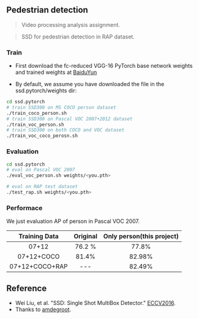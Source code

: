 ## Pedestrian detection

> Video processing analysis assignment.

> SSD for pedestrian detection in RAP dataset.

### Train
- First download the fc-reduced VGG-16 PyTorch base network weights and trained weights at [BaiduYun](https://pan.baidu.com/s/1kgyaVRlt6Fch4nScSsk1BA)

- By default, we assume you have downloaded the file in the ssd.pytorch/weights dir:

```bash
cd ssd.pytorch
# train SSD300 on MS COCO person dataset
./train_coco_person.sh
# train SSD300 on Pascal VOC 2007+2012 dataset
./train_voc_person.sh
# train SSD300 on both COCO and VOC dataset
./train_voc_coco_perosn.sh
```

### Evaluation

```bash
cd ssd.pytorch
# eval on Pascal VOC 2007
./eval_voc_person.sh weights/<you.pth>

# eval on RAP test dataset
./test_rap.sh weights/<you.pth>
```



### Performace

We just evaluation AP of person in Pascal VOC 2007.

| Training Data| Original | Only person(this project) |
|:-:|:-:|:-:|
| 07+12 | 76.2 % | 77.8% |
| 07+12+COCO | 81.4% | 82.98% |
| 07+12+COCO+RAP | --- | 82.49% |

## Reference
- Wei Liu, et al. "SSD: Single Shot MultiBox Detector." [ECCV2016]((http://arxiv.org/abs/1512.02325)).
- Thanks to [amdegroot](https://github.com/amdegroot/ssd.pytorch).
